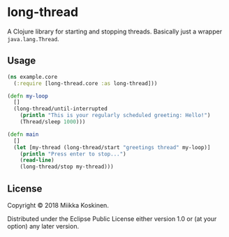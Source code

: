# long-thread

A Clojure library for starting and stopping threads. Basically just a wrapper
`java.lang.Thread`.

## Usage

```clojure
(ns example.core
  (:require [long-thread.core :as long-thread]))

(defn my-loop
  []
  (long-thread/until-interrupted
    (println "This is your regularly scheduled greeting: Hello!")
    (Thread/sleep 1000)))

(defn main
  []
  (let [my-thread (long-thread/start "greetings thread" my-loop)]
    (println "Press enter to stop...")
    (read-line)
    (long-thread/stop my-thread)))
```

## License

Copyright © 2018 Miikka Koskinen.

Distributed under the Eclipse Public License either version 1.0 or (at
your option) any later version.
